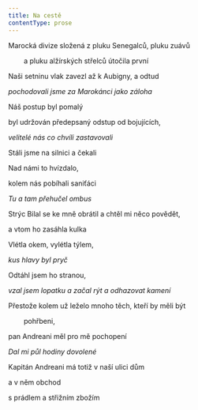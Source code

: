```yaml
---
title: Na cestě
contentType: prose
---
```


<section>

Marocká divize složená z pluku Senegalců, pluku zuávů

        a pluku alžírských střelců útočila první

Naši setninu vlak zavezl až k Aubigny, a odtud

_pochodovali jsme za Marokánci jako záloha_

</section>

<section>

Náš postup byl pomalý

byl udržován předepsaný odstup od bojujících,

_velitelé nás co chvíli zastavovali_

</section>

<section>

Stáli jsme na silnici a čekali

Nad námi to hvízdalo,

kolem nás pobíhali saniťáci

_Tu a tam přehučel ombus_

</section>

<section>

Strýc Bilal se ke mně obrátil a chtěl mi něco povědět,

a vtom ho zasáhla kulka

Vlétla okem, vylétla týlem,

_kus hlavy byl pryč_

</section>

<section>

Odtáhl jsem ho stranou,

_vzal jsem lopatku a začal rýt a odhazovat kamení_

</section>

<section>

Přestože kolem už leželo mnoho těch, kteří by měli být

        pohřbeni,

pan Andreani měl pro mě pochopení

_Dal mi půl hodiny dovolené_

</section>

<section>

Kapitán Andreani má totiž v naší ulici dům

a v něm obchod

s prádlem a střižním zbožím

</section>
